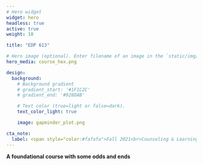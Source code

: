 ```yaml
---
# Hero widget
widget: hero
headless: true
active: true
weight: 10

title: "EDP 613"

# Hero image (optional). Enter filename of an image in the `static/img/` folder.
hero_media: course_hex.png

design:
  background:
    # Background gradient
    # gradient_start: '#1F1C2C'
    # gradient_end: '#928DAB'

    # Text color (true=light or false=dark).
    text_color_light: true

    image: gapminder_plot.png

cta_note:
  label: <span style="color:#fafafa">Fall 2021<br>Counseling & Learning Sciences<br>West Virginia University</span>
---
```


**A foundational course with some odds and ends**

